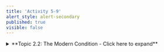 ```yaml
---
title: 'Activity 5-9'
alert_style: alert-secondary
published: true
visible: false
---
```



<details>
  <summary>**Topic 2.2: The Modern Condition - Click here to expand**</summary>
  Following, the classical tri-part conception of what one ought to know and how one comes to know, typical of ancient through the Middle Ages thought, a new modern condition of thought emerged. In the mid-17th century, the seeds of the Enlightenment (and more broadly speaking, the Modern Era) were planted by Descartes’ *Discourse on Method,* published in 1637, and by Isaac Newton’s *Principia Mathematica* in 1687. These two conceptual insights mark redactions of two longstanding Western thought traditions and together generate a new education paradigm. Ways of thinking inspired by Plato’s ideal Forms and Aristotle’s normative ideals were supplanted (respectively) by Descartes’ method of rightly conducting reason (philosophic positivism) and Newton’s system of mathematical physics (scientific method). Consequently, (and irrespective of any deductive or inductive distinction) the pre-modern “organic” paradigm of intellectual coherence shifted into a modern “mechanical” one. This new paradigm of learning introduced a now commonplace “constructivist” model of knowledge, which is at once, still modern and is presently shifting into something that is “beyond” that definition.

Regarding the modern condition, Doll (1993) writes, “the metaphor of mind shifted from being an abstract quality of the soul to being a ‘thing’ in the body” (p. 113). Descartes made a fundamental distinction between the materiality of body and the non-materiality of the mind — *res extensa* (the physical world) and *res cogitans* (the thinking being). The epistemological significance of this division was a shift from realism to idealism. Put differently, it was a shift from “object” knowledge that exists independent of the subject’s mind (objectivism) towards “object” knowledge that exists only within the subject’s mind (subjectivism). While not altogether a new idea Descartes’ mind-body split was unique in that he articulated a bidirectional relationship between these two realms. That is, while the mind was understood to be the body’s rational controller, so to, the body was seen to influence the mind’s otherwise rational control. The historical fallout for education was the development, in modern times, of two competing views of mind—behaviorism and cognitivism—in addition to the privileged place of “Positivism” over all other forms of knowing the world and coping with its challenges.

Newton’s contribution to the modern condition of thought was his view of Nature and its order—that is, its “uniformity” and “simple symmetry; and buried within that symmetry … a set of necessary, linear, causative relations accessible to exact mathematical description” (Doll, 1993, p. 34). Under Newton’s purview, the world, and its “events, activities, experiences,” became “quantified” (p. 35) and its future events became predictable. Taken together, Descartes and Newton signaled a conceptual shift in what we understand knowledge to be, and how we might best acquire it. The answer to what is worthwhile in education changed—that is, our conception of education became scientific.

Responding to the first of the two essential education question we raised above—What knowledge is of most worth?—Herbert Spencer (1896) writes, “the uniform reply is—Science” (p. 93). After systematically considering a broad and diverse array of worthwhile human knowledge Spencer makes the following summary and conclusion:

  <em>*For direct self-preservation, or the maintenance of life and health, the all important knowledge is—Science. For that indirect self-preservation which we call gaining a livelihood, the knowledge of greatest value is—Science. For the due discharge of parental functions, the proper guidance is to be found only in—Science. For that interpretation of national life, past and present, without which the citizen cannot rightly regulate his conduct, the indispensable key is—Science. Alike for the most perfect production and highest enjoyment of art in all its forms, the needful preparation is still—Science. And for purpose of discipline—intellectual, moral, religious—the most efficient study is, once more—Science.*</em> (pp. 93-94).

While today Science in education is commonplace, in Spencer’s day his complaint was that science, which he considered “of such transcendent value” actually “received the least attention” (p. 95) within education. Nevertheless, scientific and Positivist thinking did, in fact, widely permeate modern thought. In Descartes method of right reason, and Newton’s scientific method we looked to build a secure understanding of our world. As a result of these methods of thought new ideas, such as, Hegel’s description of history as dialectical process, or Marx’s description of economic development in social-cultural terms, or Spencer description of progressive social development as a process of social evolution began to shape our thinking and our education. A collective vision emerged to bringing the world into one moment of time, culture, economy, and political system. However, the viability of this project came to be seen as an ever more impossible goal.

In modern times, the old idea of teaching as a helping act leading a student to discover the Truth through their own act of study, transformed in a directive act of instructing the learning. That is, teachers become instructors, and students became learners. The hope of scientific education was twofold. First, we thought that if we could understand how people learn, then, we could understand how to instruct them in their learning. Metaphorically, we saw people as learning “machines” who could be “programmed” with instructions, just like we program computers. Second, we believed science could give us secure, reliable Truth, which we could then program our minds to hold. The problem is that people are not machines, and scientific knowledge is not secure.
